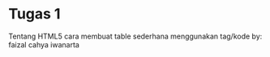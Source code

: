 # Tugas 1
Tentang HTML5
cara membuat table sederhana menggunakan tag/kode
by: faizal cahya iwanarta
